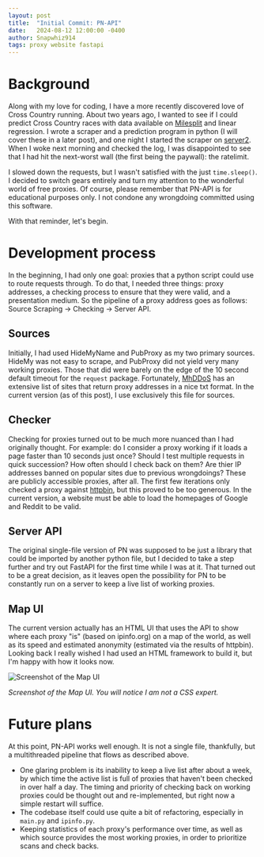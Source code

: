 ```yaml
---
layout: post
title:  "Initial Commit: PN-API"
date:   2024-08-12 12:00:00 -0400
author: Snapwhiz914
tags: proxy website fastapi
---
```

# Background

Along with my love for coding, I have a more recently discovered love of Cross Country running. About two years ago, I wanted to see if I could predict Cross Country races with data available on [Milesplit](https://www.milesplit.com/) and linear regression. I wrote a scraper and a prediction program in python (I will cover these in a later post), and one night I started the scraper on [server2](/2024/08/12/server1-5). When I woke next morning and checked the log, I was disappointed to see that I had hit the next-worst wall (the first being the paywall): the ratelimit.

I slowed down the requests, but I wasn't satisfied with the just `time.sleep()`. I  decided to switch gears entirely and turn my attention to the wonderful world of free proxies. Of course, please remember that PN-API is for educational purposes only. I not condone any wrongdoing committed using this software.

With that reminder, let's begin.

# Development process

In the beginning, I had only one goal: proxies that a python script could use to route requests through. To do that, I needed three things: proxy addresses, a checking process to ensure that they were valid, and a presentation medium. So the pipeline of a proxy address goes as follows: Source Scraping -> Checking -> Server API.

## Sources

Initially, I had used HideMyName and PubProxy as my two primary sources. HideMy was not easy to scrape, and PubProxy did not yield very many working proxies. Those that did were barely on the edge of the 10 second default timeout for the `request` package. Fortunately, [MhDDoS](https://github.com/MatrixTM/MHDDoS/blob/main/config.json) has an extensive list of sites that return proxy addresses in a nice txt format. In the current version (as of this post), I use exclusively this file for sources.

## Checker

Checking for proxies turned out to be much more nuanced than I had originally thought. For example: do I consider a proxy working if it loads a page faster than 10 seconds just once? Should I test multiple requests in quick succession? How often should I check back on them? Are thier IP addresses banned on popular sites due to previous wrongdoings? These are publicly accessible proxies, after all. The first few iterations only checked a proxy against [httpbin](https://httpbin.org), but this proved to be too generous. In the current version, a website must be able to load the homepages of Google and Reddit to be valid.

## Server API

The original single-file version of PN was supposed to be just a library that could be imported by another python file, but I decided to take a step further and try out FastAPI for the first time while I was at it. That turned out to be a great decision, as it leaves open the possibility for PN to be constantly run on a server to keep a live list of working proxies.

## Map UI

The current version actually has an HTML UI that uses the API to show where each proxy "is" (based on ipinfo.org) on a map of the world, as well as its speed and estimated anonymity (estimated via the results of httpbin). Looking back I really wished I had used an HTML framework to build it, but I'm happy with how it looks now.

![Screenshot of the Map UI](/assets/images/2024-08-12-PN-API/Screenshot.png)

*Screenshot of the Map UI. You will notice I am not a CSS expert.*

# Future plans

At this point, PN-API works well enough. It is not a single file, thankfully, but a multithreaded pipeline that flows as described above.

- One glaring problem is its inability to keep a live list after about a week, by which time the active list is full of proxies that haven't been checked in over half a day. The timing and priority of checking back on working proxies could be thought out and re-implemented, but right now a simple restart will suffice.
- The codebase itself could use quite a bit of refactoring, especially in `main.py` and `ipinfo.py`.
- Keeping statistics of each proxy's performance over time, as well as which source provides the most working proxies, in order to prioritize scans and check backs.
